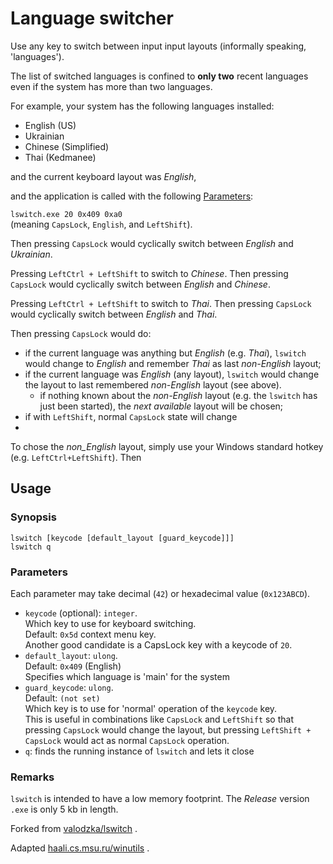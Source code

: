 # Language switcher

Use any key to switch between input input layouts (informally speaking, 'languages').

The list of switched languages is confined to **only two**
 recent languages even if the system has more than two languages.

For example, your system has the following languages installed:

* English (US)
* Ukrainian
* Chinese (Simplified)
* Thai (Kedmanee)

and the current keyboard layout was *English*,

and the application is called with the following [Parameters](#Parameters):

`lswitch.exe 20 0x409 0xa0`  
(meaning `CapsLock`, `English`, and `LeftShift`).

Then pressing `CapsLock` would cyclically switch between *English* and *Ukrainian*.

Pressing `LeftCtrl + LeftShift` to switch to *Chinese*.
Then pressing `CapsLock` would cyclically switch between *English* and *Chinese*.

Pressing `LeftCtrl + LeftShift` to switch to *Thai*.
Then pressing `CapsLock` would cyclically switch between *English* and *Thai*.


Then pressing `CapsLock` would do:

* if the current language was anything but *English* (e.g. *Thai*),
  `lswitch` would change to *English* and remember *Thai* as 
  last *non-English* layout;
* if the current language was *English* (any layout),
  `lswitch` would change the layout to last remembered
  *non-English* layout (see above).
  * if nothing known about the *non-English* layout
    (e.g. the `lswitch` has just been started),
    the *next available* layout will be chosen;
* if with `LeftShift`, normal `CapsLock` state will change
* 

To chose the *non_English* layout, simply use your Windows standard
hotkey (e.g. `LeftCtrl+LeftShift`). Then 

## Usage

### Synopsis

```
lswitch [keycode [default_layout [guard_keycode]]]
lswitch q
```

### Parameters

Each parameter may take decimal (`42`) or hexadecimal value (`0x123ABCD`).

* `keycode` (optional): `integer`.  
  Which key to use for keyboard switching.  
  Default: `0x5d` context menu key.  
  Another good candidate is a CapsLock key with a keycode of `20`.
* `default_layout`: `ulong`.  
  Default: `0x409` (English)  
  Specifies which language is 'main' for the system
* `guard_keycode`: `ulong`.  
  Default: `(not set)`  
  Which key is to use for 'normal' operation of the `keycode` key.  
  This is useful in combinations like `CapsLock` and `LeftShift`
  so that pressing `CapsLock` would change the layout, but pressing
  `LeftShift + CapsLock` would act as normal `CapsLock` operation.
* `q`: finds the running instance of `lswitch` and lets it close

### Remarks

`lswitch` is intended to have a low memory footprint.
The *Release* version `.exe` is only 5 kb in length.


Forked from [valodzka/lswitch](https://github.com/valodzka/lswitch) .

Adapted [haali.cs.msu.ru/winutils](http://haali.cs.msu.ru/winutils/) .
